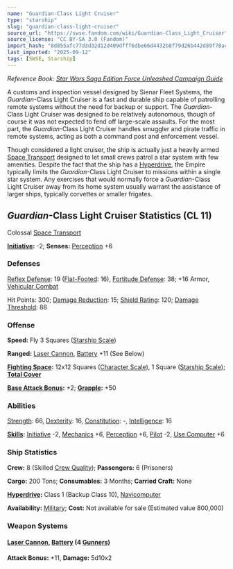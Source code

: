 ```yaml
---
name: "Guardian-Class Light Cruiser"
type: "starship"
slug: "guardian-class-light-cruiser"
source_url: "https://swse.fandom.com/wiki/Guardian-Class_Light_Cruiser"
source_license: "CC BY-SA 3.0 (Fandom)"
import_hash: "8d855afc77d3d32d12d409dfff6dbe66d4432b8f79d26b442d89f78ac4620b2b"
last_imported: "2025-09-12"
tags: [SWSE, Starship]
---
```

*Reference Book: [Star Wars Saga Edition Force Unleashed Campaign Guide](https://swse.fandom.com/wiki/Star_Wars_Saga_Edition_Force_Unleashed_Campaign_Guide)*

A customs and inspection vessel designed by Sienar Fleet Systems, the *Guardian*-Class Light Cruiser is a fast and durable ship capable of patrolling remote systems without the need for backup or support. The *Guardian*-Class Light Cruiser was designed to be relatively autonomous, though of course it was not expected to fend off large-scale assaults. For the most part, the *Guardian*-Class Light Cruiser handles smuggler and pirate traffic in remote systems, acting as both a command post and enforcement vessel.

Though considered a light cruiser, the ship is actually just a heavily armed [Space Transport](https://swse.fandom.com/wiki/Space_Transport) designed to let small crews patrol a star system with few amenities. Despite the fact that the ship has a [Hyperdrive](https://swse.fandom.com/wiki/Hyperdrive), the Empire typically limits the *Guardian*-Class Light Cruiser to missions within a single star system. Any exercises that would normally force a *Guardian*-Class Light Cruiser away from its home system usually warrant the assistance of larger ships, typically corvettes or smaller frigates.

## *Guardian*-Class Light Cruiser Statistics (CL 11)
Colossal [Space Transport](https://swse.fandom.com/wiki/Space_Transport)

**[Initiative](https://swse.fandom.com/wiki/Initiative):** -2; **Senses:** [Perception](https://swse.fandom.com/wiki/Perception) +6
### Defenses
[Reflex Defense](https://swse.fandom.com/wiki/Reflex_Defense_(Vehicles)): 19 ([Flat-Footed](https://swse.fandom.com/wiki/Flat-Footed): 16), [Fortitude Defense](https://swse.fandom.com/wiki/Fortitude_Defense_(Vehicles)): 38; +16 Armor, [Vehicular Combat](https://swse.fandom.com/wiki/Vehicular_Combat)

Hit Points: 300; [Damage Reduction](https://swse.fandom.com/wiki/Damage_Reduction): 15; [Shield Rating](https://swse.fandom.com/wiki/Shield_Rating): 120; [Damage Threshold](https://swse.fandom.com/wiki/Damage_Threshold_(Vehicles)): 88
### Offense
**Speed:** Fly 3 Squares ([Starship Scale](https://swse.fandom.com/wiki/Starship_Scale))

**Ranged:** [Laser Cannon](https://swse.fandom.com/wiki/Laser_Cannon), [Battery](https://swse.fandom.com/wiki/Battery) +11 (See Below)

**[Fighting Space](https://swse.fandom.com/wiki/Fighting_Space):** 12x12 Squares ([Character Scale](https://swse.fandom.com/wiki/Character_Scale)), 1 Square ([Starship Scale](https://swse.fandom.com/wiki/Starship_Scale)); **[Total Cover](https://swse.fandom.com/wiki/Total_Cover)**

**[Base Attack Bonus](https://swse.fandom.com/wiki/Base_Attack_Bonus):** +2; **[Grapple](https://swse.fandom.com/wiki/Grapple):** +50
### Abilities
[Strength](https://swse.fandom.com/wiki/Strength): 66, [Dexterity](https://swse.fandom.com/wiki/Dexterity): 16, [Constitution](https://swse.fandom.com/wiki/Constitution): -, [Intelligence](https://swse.fandom.com/wiki/Intelligence): 16

**[Skills](https://swse.fandom.com/wiki/Skills):** [Initiative](https://swse.fandom.com/wiki/Initiative) -2, [Mechanics](https://swse.fandom.com/wiki/Mechanics) +6, [Perception](https://swse.fandom.com/wiki/Perception) +6, [Pilot](https://swse.fandom.com/wiki/Pilot) -2, [Use Computer](https://swse.fandom.com/wiki/Use_Computer) +6
### Ship Statistics
**Crew:** 8 (Skilled [Crew Quality](https://swse.fandom.com/wiki/Crew_Quality)); **Passengers:** 6 (Prisoners)

**Cargo:** 200 Tons; **Consumables:** 3 Months; **Carried Craft:** None

**[Hyperdrive](https://swse.fandom.com/wiki/Hyperdrive):** Class 1 (Backup Class 10), [Navicomputer](https://swse.fandom.com/wiki/Navicomputer)

**Availability:** [Military](https://swse.fandom.com/wiki/Military); **Cost:** Not available for sale (Estimated value 800,000)
### Weapon Systems
#### **[Laser Cannon](https://swse.fandom.com/wiki/Laser_Cannon), [Battery](https://swse.fandom.com/wiki/Battery) (4 [Gunners](https://swse.fandom.com/wiki/Gunners))**
**Attack Bonus:** +11, **Damage:** 5d10x2